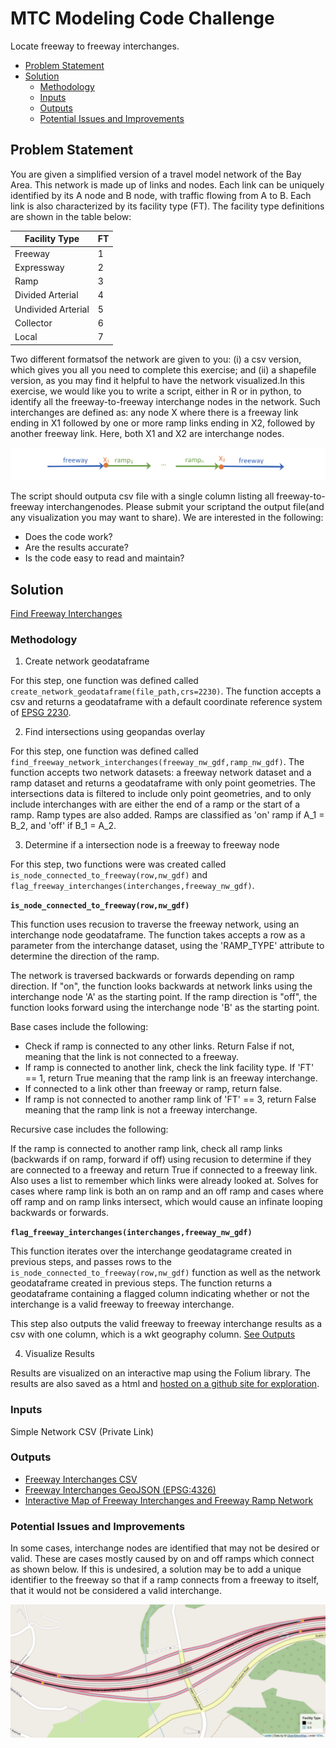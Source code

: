 # MTC Modeling Code Challenge

Locate freeway to freeway interchanges. 

- [Problem Statement](#problem-statement)
- [Solution](#solution)
	- [Methodology](#methodology)
	- [Inputs](#inputs)
	- [Outputs](#outputs)
	- [Potential Issues and Improvements](#potential-issues-and-improvements)

## Problem Statement

You are given a simplified version of a travel model network of the Bay Area. This network is made up of links and nodes. Each link can be uniquely identified by its A node and B node, with traffic flowing from A to B. Each link is also characterized by its facility type (FT). The facility type definitions are shown in the table below:

|Facility Type    |FT   |
|-----------------|-----|
|Freeway|1|
|Expressway|2|
|Ramp|3|
|Divided Arterial|4|
|Undivided Arterial|5|
|Collector|6|
|Local|7|

Two different formatsof the network are given to you: (i) a csv version, which gives you all you need to complete this exercise; and (ii) a shapefile version, as you may find it helpful to have the network visualized.In this exercise, we would like you to write a script, either in R or in python, to identify all the freeway-to-freeway interchange nodes in the network. Such interchanges are defined as: any node X where there is a freeway link ending in X1 followed by one or more ramp links ending in X2, followed by another freeway link. Here, both X1 and X2 are interchange nodes.

![img](img/fwy_interchange_example.png)

The script should outputa csv file with a single column listing all freeway-to-freeway interchangenodes. Please submit your scriptand the output file(and any visualization you may want to share). We are interested in the following:

- Does the code work?
- Are the results accurate?
- Is the code easy to read and maintain?

## Solution

[Find Freeway Interchanges](Find_Freeway_Interchanges.ipynb)

### Methodology

1. Create network geodataframe

For this step, one function was defined called `create_network_geodataframe(file_path,crs=2230)`. The function accepts a csv and returns a geodataframe with a default coordinate reference system of [EPSG 2230](https://epsg.io/2230).  


2. Find intersections using geopandas overlay

For this step, one function was defined called `find_freeway_network_interchanges(freeway_nw_gdf,ramp_nw_gdf)`. The function accepts two network datasets: a freeway network dataset and a ramp dataset and returns a geodataframe with only point geometries. The intersections data is filtered to include only point geometries, and to only include interchanges with are either the end of a ramp or the start of a ramp. Ramp types are also added. Ramps are classified as 'on' ramp if A_1 = B_2, and 'off' if B_1 = A_2. 

3. Determine if a intersection node is a freeway to freeway node

For this step, two functions were was created called `is_node_connected_to_freeway(row,nw_gdf)` and `flag_freeway_interchanges(interchanges,freeway_nw_gdf)`. 

**`is_node_connected_to_freeway(row,nw_gdf)`**

This function uses recusion to traverse the freeway network, using an interchange node geodataframe. The function takes accepts a row as a parameter from the interchange dataset, using the 'RAMP_TYPE' attribute to determine the direction of the ramp. 

The network is traversed backwards or forwards depending on ramp direction. If "on", the function looks backwards at network links using the interchange node 'A' as the starting point. If the ramp direction is "off", the function looks forward using the interchange node 'B' as the starting point. 

Base cases include the following:
- Check if ramp is connected to any other links. Return False if not, meaning that the link is not connected to a freeway. 
- If ramp is connected to another link, check the link facility type. If 'FT' == 1, return True meaning that the ramp link is an freeway interchange. 
- If connected to a link other than freeway or ramp, return false.
- If ramp is not connected to another ramp link of 'FT' == 3, return False meaning that the ramp link is not a freeway interchange. 
    
Recursive case includes the following:

 If the ramp is connected to another ramp link, check all ramp links (backwards if on ramp, forward if off) using recusion to determine if they are connected to a freeway and return True if connected to a freeway link. Also uses a list to remember which links were already looked at. Solves for cases where ramp link is both an on ramp and an off ramp and cases where off ramp and on ramp links intersect, which would cause an infinate looping backwards or forwards.

**`flag_freeway_interchanges(interchanges,freeway_nw_gdf)`**

This function iterates over the interchange geodatagrame created in previous steps, and passes rows to the `is_node_connected_to_freeway(row,nw_gdf)` function as well as the network geodataframe created in previous steps. The function returns a geodataframe containing a flagged column indicating whether or not the interchange is a valid freeway to freeway interchange. 

This step also outputs the valid freeway to freeway interchange results as a csv with one column, which is a wkt geography column. [See Outputs](#outputs)

4. Visualize Results

Results are visualized on an interactive map using the Folium library. The results are also saved as a html and [hosted on a github site for exploration](https://joshuacroff.github.io/MTC-Modeling-Code-Challenge/network_interactive_map). 


### Inputs

Simple Network CSV (Private Link)

### Outputs

- [Freeway Interchanges CSV](freeway_interchanges.csv)
- [Freeway Interchanges GeoJSON (EPSG:4326)](freeway_interchanges.geojson)
- [Interactive Map of Freeway Interchanges and Freeway Ramp Network](https://joshuacroff.github.io/MTC-Modeling-Code-Challenge/network_interactive_map)

### Potential Issues and Improvements

In some cases, interchange nodes are identified that may not be desired or valid. These are cases mostly caused by on and off ramps which connect as shown below. If this is undesired, a solution may be to add a unique identifier to the freeway so that if a ramp connects from a freeway to itself, that it would not be considered a valid interchange. 

![img](img/potential_false_interchange.png)




 
